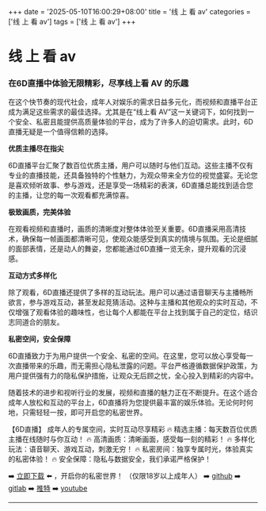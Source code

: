 +++
date = '2025-05-10T16:00:29+08:00'
title = '线 上 看 av'
categories = ['线 上 看 av']
tags = ['线 上 看 av']
+++

# 线 上 看 av

### 在6D直播中体验无限精彩，尽享线上看 AV 的乐趣

在这个快节奏的现代社会，成年人对娱乐的需求日益多元化，而视频和直播平台正成为满足这些需求的最佳选择。尤其是在“线上看 AV”这一关键词下，如何找到一个安全、私密且能提供高质量体验的平台，成为了许多人的迫切需求。此时，6D直播无疑是一个值得信赖的选择。

**优质主播尽在指尖**

6D直播平台汇聚了数百位优质主播，用户可以随时与他们互动。这些主播不仅有专业的直播技能，还具备独特的个性魅力，为观众带来全方位的视觉盛宴。无论您是喜欢倾听故事、参与游戏，还是享受一场精彩的表演，6D直播总能找到适合您的主播，让您的每一次观看都充满惊喜。

**极致画质，完美体验**

在观看视频和直播时，画质的清晰度对整体体验至关重要。6D直播采用高清技术，确保每一帧画面都清晰可见，使观众能感受到真实的情境与氛围。无论是细腻的面部表情，还是动人的舞姿，您都能通过6D直播一览无余，提升观看的沉浸感。

**互动方式多样化**

除了观看，6D直播还提供了多样的互动玩法。用户可以通过语音聊天与主播畅所欲言，参与游戏互动，甚至发起竞猜活动。这种与主播和其他观众的实时互动，不仅增强了观看体验的趣味性，也让每个人都能在平台上找到属于自己的定位，结识志同道合的朋友。

**私密空间，安全保障**

6D直播致力于为用户提供一个安全、私密的空间。在这里，您可以放心享受每一次直播带来的乐趣，而无需担心隐私泄露的问题。平台严格遵循数据保护政策，为用户提供强有力的隐私保护措施，让观众无后顾之忧，全心投入到精彩的内容中。

随着技术的进步和视听行业的发展，视频和直播的魅力正在不断提升。在这个适合成年人放松和互动的平台上，6D直播将为您提供最丰富的娱乐体验。无论何时何地，只需轻轻一按，即可开启您的私密世界。

【6D直播】
成年人的专属空间，实时互动尽享精彩
🔥 精选主播：每天数百位优质主播在线随时与你互动！
🔥 高清画质：清晰画面，感受每一刻的精彩！
🔥 多样化玩法：语音聊天、游戏互动，刺激无穷！
🔥 私密房间：独享专属时光，体验真实的私密体验！
🔥 安全保障：隐私与数据安全，我们承诺严格保护！

➡️ [立即下载](https://down123.s3.ap-east-1.amazonaws.com/down/down.html?channelCode=blog) ⬅️ ，开启你的私密世界！
（仅限18岁以上成年人）
➡️ [github](https://aldult-live.github.io/) 
➡️ [gitlab](https://seo-09598d.gitlab.io/) 
➡️ [推特](https://x.com/wegame33) 
➡️ [youtube](https://www.youtube.com/@6Dlive)

---
